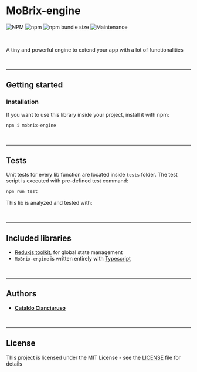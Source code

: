 # MoBrix-engine

![NPM](https://img.shields.io/npm/l/mobrix-engine?label=License&style=for-the-badge)
![npm](https://img.shields.io/npm/v/mobrix-engine?color=orange%20&label=Latest%20version&style=for-the-badge&logo=npm)
![npm bundle size](https://img.shields.io/bundlephobia/min/mobrix-engine?label=Package%20size&style=for-the-badge&logo=npm)
![Maintenance](https://img.shields.io/maintenance/yes/2025?label=Maintained&style=for-the-badge)

<br>

A tiny and powerful engine to extend your app with a lot of functionalities

<br>

---

## Getting started

### Installation

If you want to use this library inside your project, install it with npm:

```sh
npm i mobrix-engine
```

<br>

---

## Tests

Unit tests for every lib function are located inside `tests` folder. The test script is executed with pre-defined test command:

```sh
npm run test
```

This lib is analyzed and tested with:

<br>

---

## Included libraries

- [Reduxjs toolkit](https://redux-toolkit.js.org/), for global state management
- `MoBrix-engine` is written entirely with [Typescript](https://www.typescriptlang.org/)

<br>

---

## Authors

- [**Cataldo Cianciaruso**](https://github.com/CianciarusoCataldo)

<br>

---

## License

This project is licensed under the MIT License - see the [LICENSE](LICENSE) file for details
